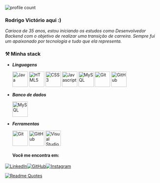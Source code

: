 ![profile count](https://komarev.com/ghpvc/?username=rodrigovictorio1&color=blueviolet&style=plastic)

### Rodrigo Victório aqui :)

*Carioca de 35 anos, estou iniciando os estudos como Desenvolvedor Backend com o objetivo de realizar uma transição de carreira. Sempre fui um apaixonado por tecnologia e tudo que ela representa.*

### ⚒️ Minha stack
-   _**Linguagens**_

    <div style="display: inline">
        <p>
            <img width="50px" height="50px" src="https://cdn.jsdelivr.net/gh/devicons/devicon/icons/java/java-original.svg" alt="Java">
            <img width="50px" height="50px" src="https://cdn.jsdelivr.net/gh/devicons/devicon/icons/html5/html5-plain.svg" alt="HTML5">
            <img width="50px" height="50px" src="https://cdn.jsdelivr.net/gh/devicons/devicon/icons/css3/css3-plain.svg" alt="CSS3">
            <img width="50px" height="50px" src="https://cdn.jsdelivr.net/gh/devicons/devicon/icons/javascript/javascript-plain.svg" alt="Javascript">
            <img width="50px" height="50px" src="https://cdn.jsdelivr.net/gh/devicons/devicon/icons/mysql/mysql-plain.svg" alt="MySQL">
            <img width="50px" height="50px" src="https://cdn.jsdelivr.net/gh/devicons/devicon/icons/git/git-plain.svg" alt="Git">
            <img width="50px" height="50px" src="https://cdn.jsdelivr.net/gh/devicons/devicon/icons/github/github-original-wordmark.svg" alt="GitHub">
          </p>
    </div>
    
-   _**Banco de dados**_

    <div style="display: inline">
        <p>
            <img width="50px" height="50px" src="https://cdn.jsdelivr.net/gh/devicons/devicon/icons/mysql/mysql-plain.svg" alt="MySQL">
          </p>
    </div>
    
-   _**Ferramentas**_
    <p>
      <div style="display: inline">
        <p>
            <img width="50px" height="50px" src="https://cdn.jsdelivr.net/gh/devicons/devicon/icons/git/git-plain.svg" alt="Git">
            <img width="50px" height="50px" src="https://cdn.jsdelivr.net/gh/devicons/devicon/icons/github/github-original-wordmark.svg" alt="GitHub">
            <img width="50px" height="50px" src="https://cdn.jsdelivr.net/gh/devicons/devicon/icons/visualstudio/visualstudio-plain.svg" alt="Visual Studio Code">
          </p>
    </div>
    </p>

    #### Você me encontra em:
[![LinkedIn](https://img.shields.io/badge/linkedin-%230077B5.svg?style=for-the-badge&logo=linkedin&logoColor=white&link=https://www.linkedin.com/in/rodrigo-vict%C3%B3rio-3538771a4/)](https://www.linkedin.com/in/rodrigo-vict%C3%B3rio-3538771a4/)[![GitHub](https://img.shields.io/badge/github-%23121011.svg?style=for-the-badge&logo=github&logoColor=white)](https://github.com/rodrigovictorio1)[![Instagram](https://img.shields.io/badge/Instagram-%23E4405F.svg?style=for-the-badge&logo=Instagram&logoColor=white)](https://www.instagram.com/rodrigovictorio_/)


  [![Readme Quotes](https://quotes-github-readme.vercel.app/api?quote=Quando&nbsp;é&nbsp;óbvio&nbsp;que&nbsp;os&nbsp;objetivos&nbsp;não&nbsp;podem&nbsp;ser&nbsp;alcançados,<br/>não&nbsp;ajuste&nbsp;as&nbsp;metas,&nbsp;mas&nbsp;sim&nbsp;as&nbsp;etapas&nbsp;da&nbsp;ação.&author=Confucio&type=horizontal&theme=nord)](https://github.com/piyushsuthar/github-readme-quotes)
